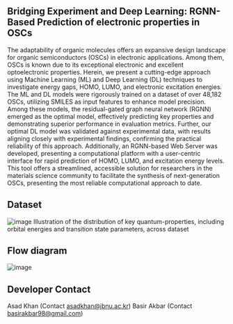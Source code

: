 ## Bridging Experiment and Deep Learning: RGNN-Based Prediction of electronic properties in OSCs
The adaptability of organic molecules offers an expansive design landscape for organic semiconductors (OSCs) in electronic applications. Among them, OSCs is known due to its exceptional electronic and excellent optoelectronic properties.  Herein, we present a cutting-edge approach using Machine Learning (ML) and Deep Learning (DL) techniques to investigate energy gaps, HOMO, LUMO, and electronic excitation energies. The ML and DL models were rigorously trained on a dataset of over 48,182 OSCs, utilizing SMILES as input features to enhance model precision. Among these models, the residual-gated graph neural network (RGNN) emerged as the optimal model, effectively predicting key properties and demonstrating superior performance in evaluation metrics. Further, our optimal DL model was validated against experimental data, with results aligning closely with experimental findings, confirming the practical reliability of this approach. Additionally, an RGNN-based Web Server was developed, presenting a computational platform with a user-centric interface for rapid prediction of HOMO, LUMO, and excitation energy levels. This tool offers a streamlined, accessible solution for researchers in the materials science community to facilitate the synthesis of next-generation OSCs, presenting the most reliable computational approach to date.

## Dataset
![image](https://github.com/user-attachments/assets/7601d5a5-0113-4c54-81c8-9b1b1892dc8f)
Illustration of the distribution of key quantum-properties, including orbital energies and transition state parameters, across dataset

## Flow diagram 
![image](https://github.com/user-attachments/assets/199188d7-2403-49f9-b0a1-ccff6cc60cf8)

## Developer Contact
Asad Khan (Contact asadkhan@jbnu.ac.kr)
Basir Akbar (Contact basirakbar98@gmail.com)

